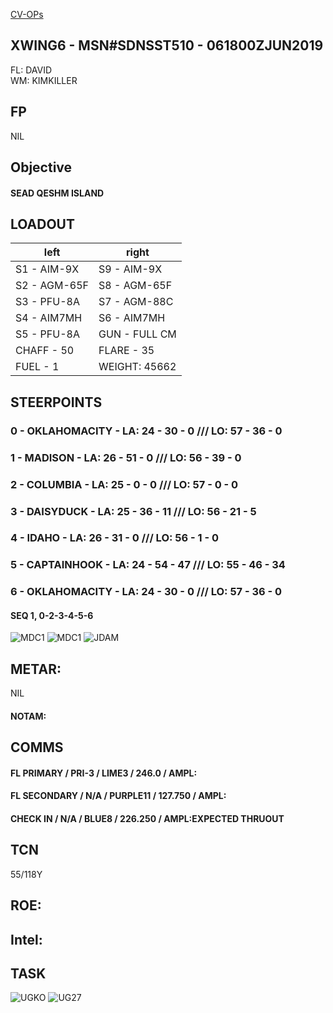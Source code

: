 [CV-OPs](/CVOPS/cvops.md)

## XWING6 - MSN#SDNSST510 - 061800ZJUN2019

FL: DAVID  
WM: KIMKILLER


## FP
NIL		
					

## Objective
#### SEAD QESHM ISLAND



## LOADOUT

left | right
----- | -----
S1 - AIM-9X | S9 - AIM-9X
S2 - AGM-65F | S8 - AGM-65F
S3 - PFU-8A | S7 - AGM-88C
S4 - AIM7MH | S6 - AIM7MH
S5 - PFU-8A | GUN - FULL CM
CHAFF - 50 | FLARE - 35
FUEL - 1 | WEIGHT: 45662




## STEERPOINTS

### 0 - OKLAHOMACITY - LA:  24 - 30 - 0 /// LO:  57 - 36 - 0
### 1 - MADISON - LA:  26 - 51 - 0 /// LO:  56 - 39 - 0
### 2 - COLUMBIA - LA:  25 - 0 - 0 /// LO:  57 - 0 - 0
### 3 - DAISYDUCK - LA:  25 - 36 - 11 /// LO:  56 - 21 - 5
### 4 - IDAHO - LA:  26 - 31 - 0 /// LO:  56 - 1 - 0
### 5 - CAPTAINHOOK - LA:  24 - 54 - 47 /// LO:  55 - 46 - 34
### 6 - OKLAHOMACITY - LA:  24 - 30 - 0 /// LO:  57 - 36 - 0


#### SEQ 1, 0-2-3-4-5-6


![MDC1](MDC10.PNG)
![MDC1](MDC20.PNG)
![JDAM](/TRM/T4B/T4BJDAMDMPI.png)

## METAR: 
NIL

#### NOTAM: 



## COMMS
#### FL PRIMARY / PRI-3 / LIME3 / 246.0 / AMPL:
#### FL SECONDARY / N/A / PURPLE11 / 127.750 / AMPL:
#### CHECK IN / N/A / BLUE8 / 226.250 / AMPL:EXPECTED THRUOUT


## TCN
55/118Y	 


## ROE:


## Intel:


## TASK

![UGKO](/FLIPS/UGKO_GND.png)
![UG27](/FLIPS/UG27_GND_INVERTED.png)


